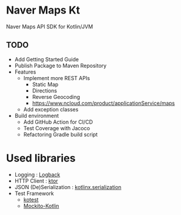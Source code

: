 # Naver Maps Kt

Naver Maps API SDK for Kotlin/JVM

## TODO

- Add Getting Started Guide
- Publish Package to Maven Repository
- Features
  - Implement more REST APIs
    - Static Map
    - Directions
    - Reverse Geocoding
    - https://www.ncloud.com/product/applicationService/maps
  - Add exception classes
- Build environment
  - Add GitHub Action for CI/CD
  - Test Coverage with Jacoco
  - Refactoring Gradle build script

# Used libraries

- Logging : [Logback](https://github.com/qos-ch/logback)
- HTTP Client : [ktor](https://ktor.io/)
- JSON (De)Serialization : [kotlinx.serialization](https://github.com/Kotlin/kotlinx.serialization)
- Test Framework
  - [kotest](https://kotest.io/)
  - [Mockito-Kotlin](https://github.com/mockito/mockito-kotlin)
